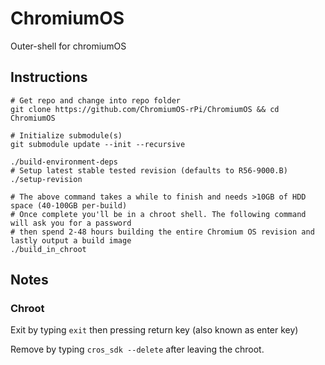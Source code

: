 # ChromiumOS
Outer-shell for chromiumOS

## Instructions

```
# Get repo and change into repo folder
git clone https://github.com/ChromiumOS-rPi/ChromiumOS && cd ChromiumOS

# Initialize submodule(s)
git submodule update --init --recursive

./build-environment-deps
# Setup latest stable tested revision (defaults to R56-9000.B)
./setup-revision

# The above command takes a while to finish and needs >10GB of HDD space (40-100GB per-build)
# Once complete you'll be in a chroot shell. The following command will ask you for a password 
# then spend 2-48 hours building the entire Chromium OS revision and lastly output a build image
./build_in_chroot

```

## Notes

### Chroot

Exit by typing `exit` then pressing return key (also known as enter key)

Remove by typing `cros_sdk --delete` after leaving the chroot.

